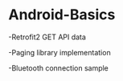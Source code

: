 # Android-Basics
-Retrofit2 GET API data

-Paging library implementation

-Bluetooth connection sample
